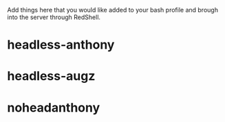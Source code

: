 Add things here that you would like added to your bash profile and brough into the server through RedShell.
# headless-anthony
# headless-augz
# noheadanthony
